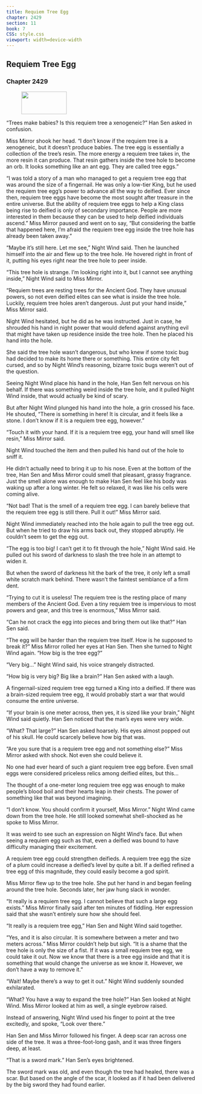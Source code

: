 ```yaml
---
title: Requiem Tree Egg
chapter: 2429
section: 11
book: 7
CSS: style.css
viewport: width=device-width
---
```


## Requiem Tree Egg

### Chapter 2429

<figure>
	<img src="../Images/gem.gif" alt="" id="gem" width="120" height="60" />
</figure>

“Trees make babies? Is this requiem tree a xenogeneic?” Han Sen asked in confusion.

Miss Mirror shook her head. “I don’t know if the requiem tree is a xenogeneic, but it doesn’t produce babies. The tree egg is essentially a collection of the tree’s resin. The more energy a requiem tree takes in, the more resin it can produce. That resin gathers inside the tree hole to become an orb. It looks something like an ant egg. They are called tree eggs.”

“I was told a story of a man who managed to get a requiem tree egg that was around the size of a fingernail. He was only a low-tier King, but he used the requiem tree egg’s power to advance all the way to deified. Ever since then, requiem tree eggs have become the most sought after treasure in the entire universe. But the ability of requiem tree eggs to help a King class being rise to deified is only of secondary importance. People are more interested in them because they can be used to help deified individuals ascend.” Miss Mirror paused and went on to say, “But considering the battle that happened here, I’m afraid the requiem tree egg inside the tree hole has already been taken away.”

“Maybe it’s still here. Let me see,” Night Wind said. Then he launched himself into the air and flew up to the tree hole. He hovered right in front of it, putting his eyes right near the tree hole to peer inside.

“This tree hole is strange. I’m looking right into it, but I cannot see anything inside,” Night Wind said to Miss Mirror.

“Requiem trees are resting trees for the Ancient God. They have unusual powers, so not even deified elites can see what is inside the tree hole. Luckily, requiem tree holes aren’t dangerous. Just put your hand inside,” Miss Mirror said.

Night Wind hesitated, but he did as he was instructed. Just in case, he shrouded his hand in night power that would defend against anything evil that might have taken up residence inside the tree hole. Then he placed his hand into the hole.

She said the tree hole wasn’t dangerous, but who knew if some toxic bug had decided to make its home there or something. This entire city felt cursed, and so by Night Wind’s reasoning, bizarre toxic bugs weren’t out of the question.

Seeing Night Wind place his hand in the hole, Han Sen felt nervous on his behalf. If there was something weird inside the tree hole, and it pulled Night Wind inside, that would actually be kind of scary.

But after Night Wind plunged his hand into the hole, a grin crossed his face. He shouted, “There is something in here! It is circular, and it feels like a stone. I don’t know if it is a requiem tree egg, however.”

“Touch it with your hand. If it is a requiem tree egg, your hand will smell like resin,” Miss Mirror said.

Night Wind touched the item and then pulled his hand out of the hole to sniff it.

He didn’t actually need to bring it up to his nose. Even at the bottom of the tree, Han Sen and Miss Mirror could smell that pleasant, grassy fragrance. Just the smell alone was enough to make Han Sen feel like his body was waking up after a long winter. He felt so relaxed, it was like his cells were coming alive.

“Not bad! That is the smell of a requiem tree egg. I can barely believe that the requiem tree egg is still there. Pull it out!” Miss Mirror said.

Night Wind immediately reached into the hole again to pull the tree egg out. But when he tried to draw his arms back out, they stopped abruptly. He couldn’t seem to get the egg out.

“The egg is too big! I can’t get it to fit through the hole,” Night Wind said. He pulled out his sword of darkness to slash the tree hole in an attempt to widen it.

But when the sword of darkness hit the bark of the tree, it only left a small white scratch mark behind. There wasn’t the faintest semblance of a firm dent.

“Trying to cut it is useless! The requiem tree is the resting place of many members of the Ancient God. Even a tiny requiem tree is impervious to most powers and gear, and this tree is enormous,” Miss Mirror said.

“Can he not crack the egg into pieces and bring them out like that?” Han Sen said.

“The egg will be harder than the requiem tree itself. How is he supposed to break it?” Miss Mirror rolled her eyes at Han Sen. Then she turned to Night Wind again. “How big is the tree egg?”

“Very big…” Night Wind said, his voice strangely distracted.

“How big is very big? Big like a brain?” Han Sen asked with a laugh.

A fingernail-sized requiem tree egg turned a King into a deified. If there was a brain-sized requiem tree egg, it would probably start a war that would consume the entire universe.

“If your brain is one meter across, then yes, it is sized like your brain,” Night Wind said quietly. Han Sen noticed that the man’s eyes were very wide.

“What? That large?” Han Sen asked hoarsely. His eyes almost popped out of his skull. He could scarcely believe how big that was.

“Are you sure that is a requiem tree egg and not something else?” Miss Mirror asked with shock. Not even she could believe it.

No one had ever heard of such a giant requiem tree egg before. Even small eggs were considered priceless relics among deified elites, but this…

The thought of a one-meter long requiem tree egg was enough to make people’s blood boil and their hearts leap in their chests. The power of something like that was beyond imagining.

“I don’t know. You should confirm it yourself, Miss Mirror.” Night Wind came down from the tree hole. He still looked somewhat shell-shocked as he spoke to Miss Mirror.

It was weird to see such an expression on Night Wind’s face. But when seeing a requiem egg such as that, even a deified was bound to have difficulty managing their excitement.

A requiem tree egg could strengthen deifieds. A requiem tree egg the size of a plum could increase a deified’s level by quite a bit. If a deified refined a tree egg of this magnitude, they could easily become a god spirit.

Miss Mirror flew up to the tree hole. She put her hand in and began feeling around the tree hole. Seconds later, her jaw hung slack in wonder.

“It really is a requiem tree egg. I cannot believe that such a large egg exists.” Miss Mirror finally said after ten minutes of fiddling. Her expression said that she wasn’t entirely sure how she should feel.

“It really is a requiem tree egg,” Han Sen and Night Wind said together.

“Yes, and it is also circular. It is somewhere between a meter and two meters across.” Miss Mirror couldn’t help but sigh. “It is a shame that the tree hole is only the size of a fist. If it was a small requiem tree egg, we could take it out. Now we know that there is a tree egg inside and that it is something that would change the universe as we know it. However, we don’t have a way to remove it.”

“Wait! Maybe there’s a way to get it out.” Night Wind suddenly sounded exhilarated.

“What? You have a way to expand the tree hole?” Han Sen looked at Night Wind. Miss Mirror looked at him as well, a single eyebrow raised.

Instead of answering, Night Wind used his finger to point at the tree excitedly, and spoke, “Look over there.”

Han Sen and Miss Mirror followed his finger. A deep scar ran across one side of the tree. It was a three-foot-long gash, and it was three fingers deep, at least.

“That is a sword mark.” Han Sen’s eyes brightened.

The sword mark was old, and even though the tree had healed, there was a scar. But based on the angle of the scar, it looked as if it had been delivered by the big sword they had found earlier.